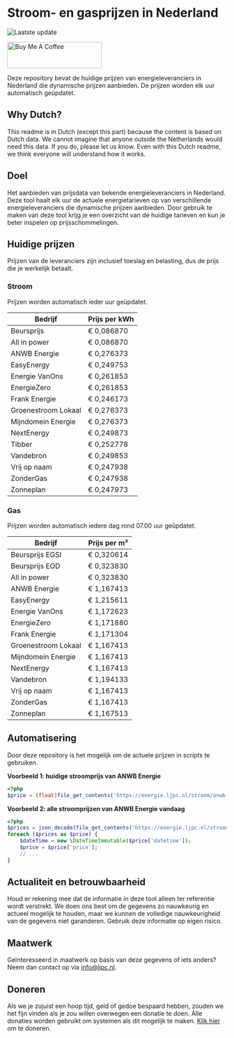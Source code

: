# Stroom- en gasprijzen in Nederland

![Laatste update](https://img.shields.io/badge/laatste%20update-2025--08--23%2005%3A00%20CET-brightgreen)

<a href="https://www.buymeacoffee.com/Lars-" target="_blank"><img src="https://cdn.buymeacoffee.com/buttons/v2/default-orange.png" alt="Buy Me A Coffee" height="60" style="height: 60px !important;width: 217px !important;" ></a>

Deze repository bevat de huidige prijzen van energieleveranciers in Nederland die dynamische prijzen aanbieden. De prijzen worden elk uur automatisch geüpdatet.

## Why Dutch?

This readme is in Dutch (except this part) because the content is based on Dutch data. We cannot imagine that anyone outside the Netherlands would need this data. If you do, please let us know. Even with this Dutch readme, we think
everyone will understand how it works.

## Doel

Het aanbieden van prijsdata van bekende energieleveranciers in Nederland. Deze tool haalt elk uur de actuele energietarieven op van verschillende energieleveranciers die dynamische prijzen aanbieden. Door gebruik te maken van deze tool
krijg je een overzicht van de huidige tarieven en kun je beter inspelen op prijsschommelingen.

## Huidige prijzen

Prijzen van de leveranciers zijn inclusief toeslag en belasting, dus de prijs die je werkelijk betaalt.

### Stroom

Prijzen worden automatisch ieder uur geüpdatet.

 Bedrijf | Prijs per kWh 
---------|---------------
Beursprijs | € 0,086870
All in power | € 0,086870
ANWB Energie | € 0,276373
EasyEnergy | € 0,249753
Energie VanOns | € 0,261853
EnergieZero | € 0,261853
Frank Energie | € 0,246173
Groenestroom Lokaal | € 0,276373
Mijndomein Energie | € 0,276373
NextEnergy | € 0,249873
Tibber | € 0,252778
Vandebron | € 0,249853
Vrij op naam | € 0,247938
ZonderGas | € 0,247938
Zonneplan | € 0,247973


### Gas

Prijzen worden automatisch iedere dag rond 07.00 uur geüpdatet.

 Bedrijf | Prijs per m³ 
---------|--------------
Beursprijs EGSI | € 0,320614
Beursprijs EOD | € 0,323830
All in power | € 0,323830
ANWB Energie | € 1,167413
EasyEnergy | € 1,215611
Energie VanOns | € 1,172623
EnergieZero | € 1,171880
Frank Energie | € 1,171304
Groenestroom Lokaal | € 1,167413
Mijndomein Energie | € 1,167413
NextEnergy | € 1,167413
Vandebron | € 1,194133
Vrij op naam | € 1,167413
ZonderGas | € 1,167413
Zonneplan | € 1,167513


## Automatisering

Door deze repository is het mogelijk om de actuele prijzen in scripts te gebruiken.

**Voorbeeld 1: huidige stroomprijs van ANWB Energie**

```php
<?php
$price = (float)file_get_contents('https://energie.ljpc.nl/stroom/anwb-energie-nu.txt');

```

**Voorbeeld 2: alle stroomprijzen van ANWB Energie vandaag**

```php
<?php
$prices = json_decode(file_get_contents('https://energie.ljpc.nl/stroom/all-in-power-vandaag.json'),true);
foreach ($prices as $price) {
    $dateTime = new \DateTimeImmutable($price['datetime']);
    $price = $price['price'];
    // ...
}
```

## Actualiteit en betrouwbaarheid

Houd er rekening mee dat de informatie in deze tool alleen ter referentie wordt verstrekt. We doen ons best om de gegevens zo nauwkeurig en actueel mogelijk te houden, maar we kunnen de volledige nauwkeurigheid van de gegevens niet
garanderen. Gebruik deze informatie op eigen risico.

## Maatwerk

Geïnteresseerd in maatwerk op basis van deze gegevens of iets anders? Neem dan contact op
via [info@ljpc.nl](mailto:info@ljpc.nl?subject=Energie%20prijzen).

## Doneren

Als we je zojuist een hoop tijd, geld of gedoe bespaard hebben, zouden we het fijn vinden als je zou willen overwegen een
donatie te doen. Alle donaties worden gebruikt om systemen als dit mogelijk te
maken. [Klik hier](https://www.buymeacoffee.com/Lars-) om te doneren.
